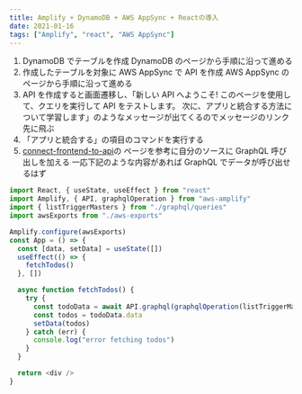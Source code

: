 ```yaml
---
title: Amplify + DynamoDB + AWS AppSync + Reactの導入
date: 2021-01-16
tags: ["Amplify", "react", "AWS AppSync"]
---
```


1. DynamoDB でテーブルを作成
   DynamoDB のページから手順に沿って進める
2. 作成したテーブルを対象に AWS AppSync で API を作成
   AWS AppSync のページから手順に沿って進める
3. API を作成すると画面遷移し、「新しい API へようこそ! このページを使用して、クエリを実行して API をテストします。 次に、アプリと統合する方法について学習します」のようなメッセージが出てくるのでメッセージのリンク先に飛ぶ
4. 「アプリと統合する」の項目のコマンドを実行する
5. [connect-frontend-to-api](https://docs.amplify.aws/start/getting-started/data-model/q/integration/react#connect-frontend-to-api)の
   ページを参考に自分のソースに GraphQL 呼び出しを加える
   一応下記のような内容があれば GraphQL でデータが呼び出せるはず

```js
import React, { useState, useEffect } from "react"
import Amplify, { API, graphqlOperation } from "aws-amplify"
import { listTriggerMasters } from "./graphql/queries"
import awsExports from "./aws-exports"

Amplify.configure(awsExports)
const App = () => {
  const [data, setData] = useState([])
  useEffect(() => {
    fetchTodos()
  }, [])

  async function fetchTodos() {
    try {
      const todoData = await API.graphql(graphqlOperation(listTriggerMasters))
      const todos = todoData.data
      setData(todos)
    } catch (err) {
      console.log("error fetching todos")
    }
  }

  return <div />
}
```
